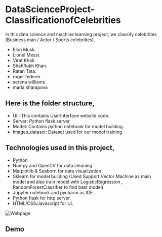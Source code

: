 # DataScienceProject-ClassificationofCelebrities

In this data science and machine learning project, we classify celebrities (Business man / Actor / Sports celebrities).
- Elon Musk.
- Lionel Messi.
- Virat Kholi.
- ShahRukh Khan.
- Ratan Tata.
- roger federer
- serena williams
- maria sharapova

## Here is the folder structure,

- UI : This contains UserInterface website code.
- Server: Python flask server.
- Model: Contains python notebook for model building.
- Images_dataset: Dataset used for our model training.

## Technologies used in this project,

- Python
- Numpy and OpenCV for data cleaning
- Matplotlib & Seaborn for data visualization
- Sklearn for model building (Used Support Vector Machine as main model and also train model with LogisticRegression , RandomForestClassifier to find best model)
- Jupyter notebook and pycharm as IDE.
- Python flask for http server.
- HTML/CSS/Javascript for UI.

![Webpage](https://user-images.githubusercontent.com/83868776/185039769-c81a7b33-ce32-49c4-81b5-d244e69112ab.png)
<h2>Demo<h2>